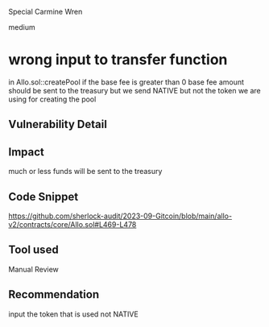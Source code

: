 Special Carmine Wren

medium

# wrong input to transfer function

in Allo.sol::createPool if the base fee is greater than 0 base fee amount should be sent to the treasury but we send NATIVE but not the token we are using for creating the pool

## Vulnerability Detail

## Impact

much or less funds will be sent to the treasury

## Code Snippet

https://github.com/sherlock-audit/2023-09-Gitcoin/blob/main/allo-v2/contracts/core/Allo.sol#L469-L478

## Tool used

Manual Review

## Recommendation

input the token that is used not NATIVE